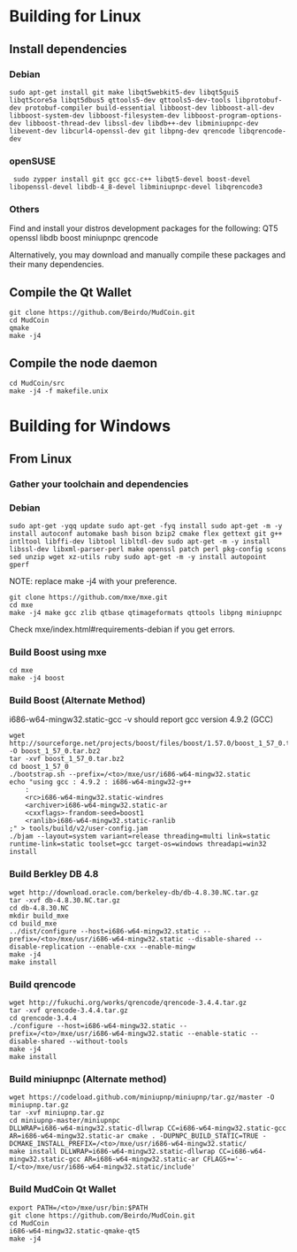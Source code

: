# Building for Linux

## Install dependencies

### Debian

```
sudo apt-get install git make libqt5webkit5-dev libqt5gui5 libqt5core5a libqt5dbus5 qttools5-dev qttools5-dev-tools libprotobuf-dev protobuf-compiler build-essential libboost-dev libboost-all-dev libboost-system-dev libboost-filesystem-dev libboost-program-options-dev libboost-thread-dev libssl-dev libdb++-dev libminiupnpc-dev libevent-dev libcurl4-openssl-dev git libpng-dev qrencode libqrencode-dev
```

### openSUSE

```
 sudo zypper install git gcc gcc-c++ libqt5-devel boost-devel libopenssl-devel libdb-4_8-devel libminiupnpc-devel libqrencode3
```

### Others

Find and install your distros development packages for the following:
QT5
openssl
libdb
boost
miniupnpc
qrencode

Alternatively, you may download and manually compile these packages and their many dependencies.

## Compile the Qt Wallet

```
git clone https://github.com/Beirdo/MudCoin.git
cd MudCoin
qmake
make -j4
```

## Compile the node daemon

```
cd MudCoin/src
make -j4 -f makefile.unix
```

# Building for Windows

## From Linux

### Gather your toolchain and dependencies

### Debian

``
sudo apt-get -yqq update
sudo apt-get -fyq install
sudo apt-get -m -y install autoconf automake bash bison bzip2 cmake flex gettext git g++ intltool libffi-dev libtool libltdl-dev
sudo apt-get -m -y install libssl-dev libxml-parser-perl make openssl patch perl pkg-config scons sed unzip wget xz-utils ruby
sudo apt-get -m -y install autopoint gperf 
``

NOTE: replace make -j4 with your preference.

```
git clone https://github.com/mxe/mxe.git
cd mxe
make -j4 make gcc zlib qtbase qtimageformats qttools libpng miniupnpc
```
Check mxe/index.html#requirements-debian if you get errors.

### Build Boost using mxe

```
cd mxe
make -j4 boost
```

### Build Boost (Alternate Method)
i686-w64-mingw32.static-gcc -v should report gcc version 4.9.2 (GCC)

```
wget http://sourceforge.net/projects/boost/files/boost/1.57.0/boost_1_57_0.tar.bz2/download -O boost_1_57_0.tar.bz2
tar -xvf boost_1_57_0.tar.bz2
cd boost_1_57_0
./bootstrap.sh --prefix=/<to>/mxe/usr/i686-w64-mingw32.static
echo "using gcc : 4.9.2 : i686-w64-mingw32-g++
    :
    <rc>i686-w64-mingw32.static-windres
    <archiver>i686-w64-mingw32.static-ar
    <cxxflags>-frandom-seed=boost1
    <ranlib>i686-w64-mingw32.static-ranlib
;" > tools/build/v2/user-config.jam
./bjam --layout=system variant=release threading=multi link=static runtime-link=static toolset=gcc target-os=windows threadapi=win32 install

```
### Build Berkley DB 4.8

```
wget http://download.oracle.com/berkeley-db/db-4.8.30.NC.tar.gz
tar -xvf db-4.8.30.NC.tar.gz
cd db-4.8.30.NC
mkdir build_mxe
cd build_mxe
../dist/configure --host=i686-w64-mingw32.static --prefix=/<to>/mxe/usr/i686-w64-mingw32.static --disable-shared --disable-replication --enable-cxx --enable-mingw
make -j4
make install
```

### Build qrencode
```
wget http://fukuchi.org/works/qrencode/qrencode-3.4.4.tar.gz
tar -xvf qrencode-3.4.4.tar.gz
cd qrencode-3.4.4
./configure --host=i686-w64-mingw32.static --prefix=/<to>/mxe/usr/i686-w64-mingw32.static --enable-static --disable-shared --without-tools
make -j4
make install
```

### Build miniupnpc (Alternate method)

```
wget https://codeload.github.com/miniupnp/miniupnp/tar.gz/master -O miniupnp.tar.gz
tar -xvf miniupnp.tar.gz
cd miniupnp-master/miniupnpc
DLLWRAP=i686-w64-mingw32.static-dllwrap CC=i686-w64-mingw32.static-gcc AR=i686-w64-mingw32.static-ar cmake . -DUPNPC_BUILD_STATIC=TRUE -DCMAKE_INSTALL_PREFIX=/<to>/mxe/usr/i686-w64-mingw32.static/
make install DLLWRAP=i686-w64-mingw32.static-dllwrap CC=i686-w64-mingw32.static-gcc AR=i686-w64-mingw32.static-ar CFLAGS+='-I/<to>/mxe/usr/i686-w64-mingw32.static/include'
```

### Build MudCoin Qt Wallet
```
export PATH=/<to>/mxe/usr/bin:$PATH
git clone https://github.com/Beirdo/MudCoin.git
cd MudCoin
i686-w64-mingw32.static-qmake-qt5
make -j4
```
